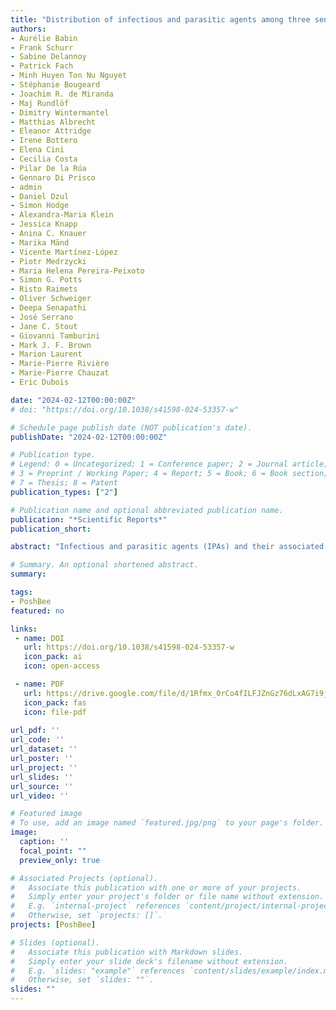 ```yaml
---
title: "Distribution of infectious and parasitic agents among three sentinel bee species across European agricultural landscapes" 
authors:
- Aurélie Babin
- Frank Schurr
- Sabine Delannoy
- Patrick Fach
- Minh Huyen Ton Nu Nguyet
- Stéphanie Bougeard
- Joachim R. de Miranda
- Maj Rundlöf
- Dimitry Wintermantel
- Matthias Albrecht
- Eleanor Attridge
- Irene Bottero
- Elena Cini
- Cecilia Costa
- Pilar De la Rúa
- Gennaro Di Prisco
- admin
- Daniel Dzul
- Simon Hodge
- Alexandra-Maria Klein
- Jessica Knapp
- Anina C. Knauer
- Marika Mänd
- Vicente Martínez-López
- Piotr Medrzycki
- Maria Helena Pereira-Peixoto
- Simon G. Potts
- Risto Raimets
- Oliver Schweiger
- Deepa Senapathi
- José Serrano
- Jane C. Stout
- Giovanni Tamburini
- Mark J. F. Brown
- Marion Laurent
- Marie-Pierre Rivière
- Marie-Pierre Chauzat
- Eric Dubois

date: "2024-02-12T00:00:00Z"
# doi: "https://doi.org/10.1038/s41598-024-53357-w"

# Schedule page publish date (NOT publication's date).
publishDate: "2024-02-12T00:00:00Z"

# Publication type.
# Legend: 0 = Uncategorized; 1 = Conference paper; 2 = Journal article;
# 3 = Preprint / Working Paper; 4 = Report; 5 = Book; 6 = Book section;
# 7 = Thesis; 8 = Patent
publication_types: ["2"]

# Publication name and optional abbreviated publication name.
publication: "*Scientific Reports*"
publication_short:

abstract: "Infectious and parasitic agents (IPAs) and their associated diseases are major environmental stressors that jeopardize bee health, both alone and in interaction with other stressors. Their impact on pollinator communities can be assessed by studying multiple sentinel bee species. Here, we analysed the field exposure of three sentinel managed bee species (Apis mellifera, Bombus terrestris and Osmia bicornis) to 11 IPAs (six RNA viruses, two bacteria, three microsporidia). The sentinel bees were deployed at 128 sites in eight European countries adjacent to either oilseed rape fields or apple orchards during crop bloom. Adult bees of each species were sampled before their placement and after crop bloom. The IPAs were detected and quantified using a harmonised, high-throughput and semi-automatized qPCR workflow. We describe differences among bee species in IPA profiles (richness, diversity, detection frequencies, loads and their change upon field exposure, and exposure risk), with no clear patterns related to the country or focal crop. Our results suggest that the most frequent IPAs in adult bees are more appropriate for assessing the bees’ IPA exposure risk. We also report positive correlations of IPA loads supporting the potential IPA transmission among sentinels, suggesting careful consideration should be taken when introducing managed pollinators in ecologically sensitive environments."

# Summary. An optional shortened abstract.
summary: 

tags:
- PoshBee
featured: no

links:
 - name: DOI
   url: https://doi.org/10.1038/s41598-024-53357-w
   icon_pack: ai
   icon: open-access

 - name: PDF
   url: https://drive.google.com/file/d/1Rfmx_0rCo4fILFJZnGz76dLxAG7i9jiE/view?usp=drive_link
   icon_pack: fas
   icon: file-pdf
   
url_pdf: ''
url_code: ''
url_dataset: ''
url_poster: ''
url_project: ''
url_slides: ''
url_source: ''
url_video: ''

# Featured image
# To use, add an image named `featured.jpg/png` to your page's folder. 
image:
  caption: ''
  focal_point: ""
  preview_only: true

# Associated Projects (optional).
#   Associate this publication with one or more of your projects.
#   Simply enter your project's folder or file name without extension.
#   E.g. `internal-project` references `content/project/internal-project/index.md`.
#   Otherwise, set `projects: []`.
projects: [PoshBee]

# Slides (optional).
#   Associate this publication with Markdown slides.
#   Simply enter your slide deck's filename without extension.
#   E.g. `slides: "example"` references `content/slides/example/index.md`.
#   Otherwise, set `slides: ""`.
slides: ""
---
```


